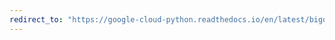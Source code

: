 ```yaml
---
redirect_to: "https://google-cloud-python.readthedocs.io/en/latest/bigquery_datatransfer/gapic/v1/api.html"
---
```

